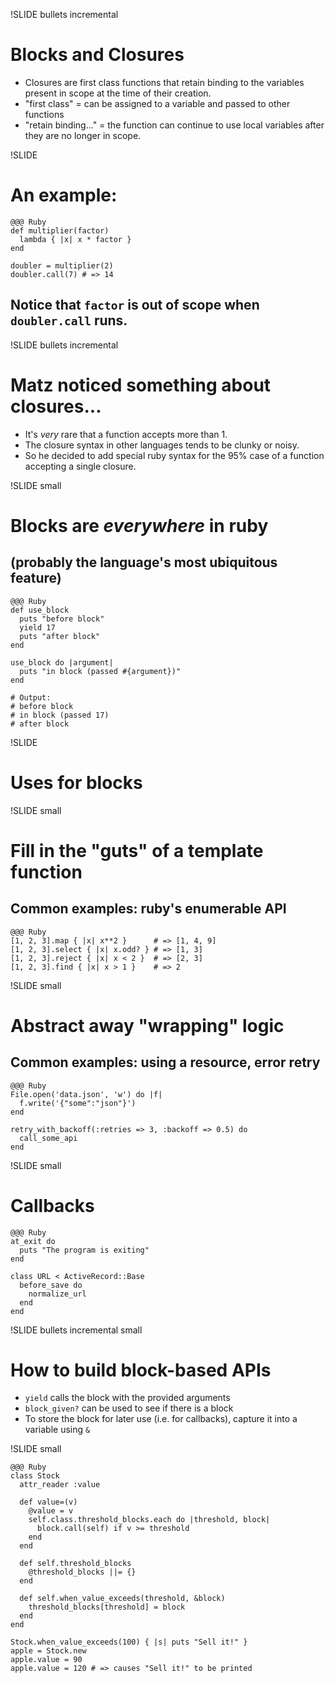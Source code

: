!SLIDE bullets incremental

# Blocks and Closures

* Closures are first class functions that retain binding to the variables
  present in scope at the time of their creation.
* "first class" = can be assigned to a variable and passed to other
  functions
* "retain binding..." = the function can continue to use local variables
  after they are no longer in scope.

!SLIDE

# An example:

    @@@ Ruby
    def multiplier(factor)
      lambda { |x| x * factor }
    end

    doubler = multiplier(2)
    doubler.call(7) # => 14

## Notice that `factor` is out of scope when `doubler.call` runs.

!SLIDE bullets incremental

# Matz noticed something about closures...

* It's _very_ rare that a function accepts more than 1.
* The closure syntax in other languages tends to be clunky or noisy.
* So he decided to add special ruby syntax for the 95% case of a
  function accepting a single closure.

!SLIDE small

# Blocks are _everywhere_ in ruby
## (probably the language's most ubiquitous feature)

    @@@ Ruby
    def use_block
      puts "before block"
      yield 17
      puts "after block"
    end

    use_block do |argument|
      puts "in block (passed #{argument})"
    end

    # Output:
    # before block
    # in block (passed 17)
    # after block

!SLIDE

# Uses for blocks

!SLIDE small

# Fill in the "guts" of a template function

## Common examples: ruby's enumerable API

    @@@ Ruby
    [1, 2, 3].map { |x| x**2 }      # => [1, 4, 9]
    [1, 2, 3].select { |x| x.odd? } # => [1, 3]
    [1, 2, 3].reject { |x| x < 2 }  # => [2, 3]
    [1, 2, 3].find { |x| x > 1 }    # => 2

!SLIDE small

# Abstract away "wrapping" logic

## Common examples: using a resource, error retry

    @@@ Ruby
    File.open('data.json', 'w') do |f|
      f.write('{"some":"json"}')
    end

    retry_with_backoff(:retries => 3, :backoff => 0.5) do
      call_some_api
    end

!SLIDE small

# Callbacks

    @@@ Ruby
    at_exit do
      puts "The program is exiting"
    end

    class URL < ActiveRecord::Base
      before_save do
        normalize_url
      end
    end

!SLIDE bullets incremental small

# How to build block-based APIs

* `yield` calls the block with the provided arguments
* `block_given?` can be used to see if there is a block
* To store the block for later use (i.e. for callbacks), capture it into
  a variable using `&`

!SLIDE small

    @@@ Ruby
    class Stock
      attr_reader :value

      def value=(v)
        @value = v
        self.class.threshold_blocks.each do |threshold, block|
          block.call(self) if v >= threshold
        end
      end

      def self.threshold_blocks
        @threshold_blocks ||= {}
      end

      def self.when_value_exceeds(threshold, &block)
        threshold_blocks[threshold] = block
      end
    end

    Stock.when_value_exceeds(100) { |s| puts "Sell it!" }
    apple = Stock.new
    apple.value = 90
    apple.value = 120 # => causes "Sell it!" to be printed

